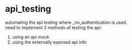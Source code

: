 # api_testing
automating the api testing where _no_authentication is used.
<br>need to implement 2 methods of testing the api:
1) using an api mock
2) using the externally exposed api info
